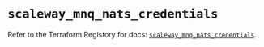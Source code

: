 # `scaleway_mnq_nats_credentials`

Refer to the Terraform Registory for docs: [`scaleway_mnq_nats_credentials`](https://registry.terraform.io/providers/scaleway/scaleway/2.39.0/docs/resources/mnq_nats_credentials).
